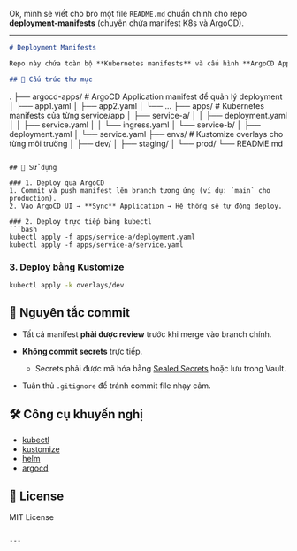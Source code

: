 Ok, mình sẽ viết cho bro một file `README.md` chuẩn chỉnh cho repo **deployment-manifests** (chuyên chứa manifest K8s và ArgoCD).

---

```markdown
# Deployment Manifests

Repo này chứa toàn bộ **Kubernetes manifests** và cấu hình **ArgoCD Applications** để triển khai hệ thống lên các môi trường (dev, staging, production).

## 📂 Cấu trúc thư mục

```

.
├── argocd-apps/          # ArgoCD Application manifest để quản lý deployment
│   ├── app1.yaml
│   ├── app2.yaml
│   └── ...
├── apps/                 # Kubernetes manifests của từng service/app
│   ├── service-a/
│   │   ├── deployment.yaml
│   │   ├── service.yaml
│   │   └── ingress.yaml
│   └── service-b/
│       ├── deployment.yaml
│       └── service.yaml
├── envs/             # Kustomize overlays cho từng môi trường
│   ├── dev/
│   ├── staging/
│   └── prod/
└── README.md

````

## 🚀 Sử dụng

### 1. Deploy qua ArgoCD
1. Commit và push manifest lên branch tương ứng (ví dụ: `main` cho production).
2. Vào ArgoCD UI → **Sync** Application → Hệ thống sẽ tự động deploy.

### 2. Deploy trực tiếp bằng kubectl
```bash
kubectl apply -f apps/service-a/deployment.yaml
kubectl apply -f apps/service-a/service.yaml
````

### 3. Deploy bằng Kustomize

```bash
kubectl apply -k overlays/dev
```

## 🔑 Nguyên tắc commit

* Tất cả manifest **phải được review** trước khi merge vào branch chính.
* **Không commit secrets** trực tiếp.

  * Secrets phải được mã hóa bằng [Sealed Secrets](https://github.com/bitnami-labs/sealed-secrets) hoặc lưu trong Vault.
* Tuân thủ `.gitignore` để tránh commit file nhạy cảm.

## 🛠 Công cụ khuyến nghị

* [kubectl](https://kubernetes.io/docs/tasks/tools/)
* [kustomize](https://kustomize.io/)
* [helm](https://helm.sh/)
* [argocd](https://argo-cd.readthedocs.io/)

## 📄 License

MIT License

```

---